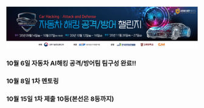![title](../srcs/car.jpg)  

### 10월 6일 자동차 AI해킹 공격/방어팀 팀구성 완료!!  

### 10월 8일 1차 멘토링  

### 10월 15일 1차 제출 10등(본선은 8등까지)  
